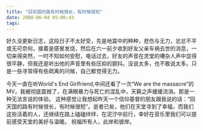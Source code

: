 ```yaml
---
title: "回天国的路有时候很长，有时候很短"
date: 2008-06-04 05:00:43
tags:
---
```


好久没更新日志，这段日子不太好受，先是地震中的种种，悲伤与无力，忿忿不平或无可奈何，接着是感冒发烧，然后在六一前夕收到好友父亲车祸去世的消息，一切来得突然，一时不知如何安慰，电话过去，好友的声音在灵堂的嘈杂人声中显得很平静，但我还是听出他的声音里有些压抑的颤抖。没说太多，也不敢说太多。只是一些寻常得有些疏离的问候，自己都觉得无力。 

今天一直在听World's End Girlfriend,中间还看了一次“We are the massacre”的MV，我被彻底震撼了，在满眼暴力与死亡的混乱中，天籁之声缓缓流淌。那是一种无法言说的体验。 这种感觉让我想起昨天一个信仰基督的朋友跟我说的话：“回天国的路有时候很长，有时候很短”。逝者已矣，他们在天堂寻到了幸福，而我们这些活着的人，还继续在路上磕磕绊绊，在泥泞中前行，幸好在音乐里我们可以提前感受天堂的美好与温暖。 祝福所有人，此岸和彼岸。